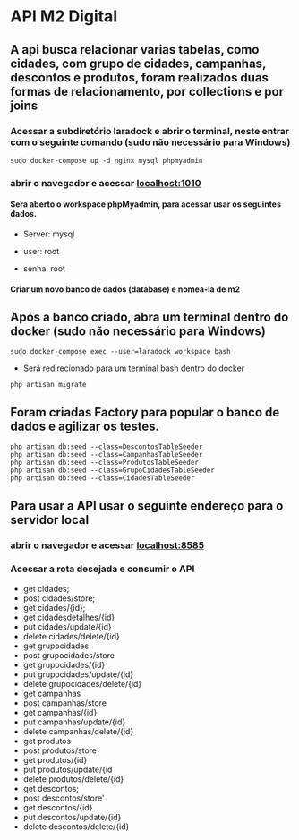 # API M2 Digital
## A api busca relacionar varias tabelas, como cidades, com grupo de cidades, campanhas, descontos e produtos, foram realizados duas formas de relacionamento, por collections e por joins

### Acessar a subdiretório laradock e abrir o terminal, neste entrar com o seguinte comando (sudo não necessário para Windows)
``` 
sudo docker-compose up -d nginx mysql phpmyadmin 
```
### abrir o navegador e acessar [localhost:1010](localhost:1010)
#### Sera aberto o workspace phpMyadmin, para acessar usar os seguintes dados.
* Server: mysql

* user: root

* senha: root

#### Criar um novo banco de dados (database) e nomea-la de m2

## Após a banco criado, abra um terminal dentro do docker (sudo não necessário para Windows)
``` 
sudo docker-compose exec --user=laradock workspace bash 
```
* Será redirecionado para um terminal bash dentro do docker

``` 
php artisan migrate
```
## Foram criadas Factory para popular o banco de dados e agilizar os testes.
``` 
php artisan db:seed --class=DescontosTableSeeder  
php artisan db:seed --class=CampanhasTableSeeder 
php artisan db:seed --class=ProdutosTableSeeder 
php artisan db:seed --class=GrupoCidadesTableSeeder 
php artisan db:seed --class=CidadesTableSeeder 

```
## Para usar a API usar o seguinte endereço para o servidor local
### abrir o navegador e acessar [localhost:8585](localhost:1010) 

### Acessar a rota desejada e consumir o API

* get cidades;
* post cidades/store;
* get cidades/{id};
* get cidadesdetalhes/{id}
* put cidades/update/{id}
* delete cidades/delete/{id}
* get grupocidades
* post grupocidades/store
* get grupocidades/{id}
* put grupocidades/update/{id}
* delete grupocidades/delete/{id}
* get campanhas
* post campanhas/store
* get campanhas/{id}
* put campanhas/update/{id}
* delete campanhas/delete/{id}
* get produtos
* post produtos/store
* get produtos/{id}
* put produtos/update/{id
* delete produtos/delete/{id}
* get descontos;
* post descontos/store'
* get descontos/{id}
* put descontos/update/{id}
* delete descontos/delete/{id}






